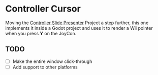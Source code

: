 # Controller Cursor

Moving the [Controller Slide Presenter](https://github.com/GerardGascon/Controller-Slide-Presenter) Project a step further, this one implements it inside a Godot project and uses it to render a Wii pointer when you press **Y** on the JoyCon.

## TODO

- [ ] Make the entire window click-through
- [ ] Add support to other platforms
